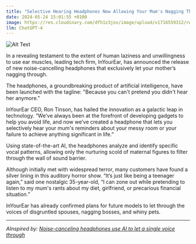 ```yaml
---
title: "Selective Hearing Headphones Now Allowing Your Mum's Nagging Through "
date: 2024-05-24 15:01:55 +0100
image: https://res.cloudinary.com/dfh1z3jos/image/upload/v1716559312/rwevyadm8yyq3bjpolxn.png
llm: ChatGPT-4
---
```

![Alt Text](https://res.cloudinary.com/dfh1z3jos/image/upload/v1716559312/rwevyadm8yyq3bjpolxn.png "A humorous image featuring a person wearing a pair of sleek and futuristic headphones with a perplexed expression on their face. The headphones are adorned with a comical cartoon speech bubble showing a mother figure scolding and the person's eyes widening in dismay. The background could be a modern, minimalistic living room with some playful clutter like a pair of forgotten socks and a forgotten teacup, photographic style")


In a revealing testament to the extent of human laziness and unwillingness to use ear muscles, leading tech firm, InYourEar, has announced the release of new noise-cancelling headphones that exclusively let your mother’s nagging through.

The headphones, a groundbreaking product of artificial intelligence, have been launched with the tagline: "Because you can't pretend you didn't hear her anymore."

InYourEar CEO, Ron Tinson, has hailed the innovation as a galactic leap in technology. “We’ve always been at the forefront of developing gadgets to help you avoid life, and now we’ve created a headphone that lets you selectively hear your mum's reminders about your messy room or your failure to achieve anything significant in life.”

Using state-of-the-art AI, the headphones analyze and identify specific vocal patterns, allowing only the nurturing scold of maternal figures to filter through the wall of sound barrier.

Although initially met with widespread terror, many customers have found a silver lining in this auditory horror show. “It’s just like being a teenager again,” said one nostalgic 35-year-old, “I can zone out while pretending to listen to my mum's rants about my diet, girlfriend, or precarious financial situation.”

InYourEar has already confirmed plans for future models to let through the voices of disgruntled spouses, nagging bosses, and whiny pets.

---
*AInspired by: [Noise-canceling headphones use AI to let a single voice through](https://www.technologyreview.com/2024/05/23/1092832/noise-canceling-headphones-use-ai-to-let-a-single-voice-through/)*